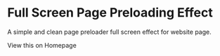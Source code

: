 # Full Screen Page Preloading Effect
A simple and clean page preloader full screen effect for website page.

View this on Homepage
